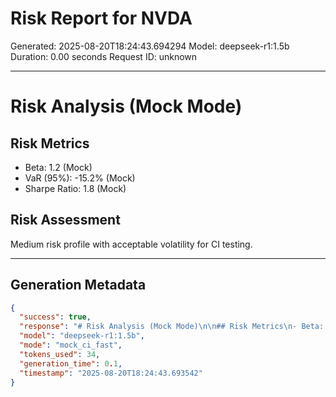 # Risk Report for NVDA

Generated: 2025-08-20T18:24:43.694294
Model: deepseek-r1:1.5b
Duration: 0.00 seconds
Request ID: unknown

---

# Risk Analysis (Mock Mode)

## Risk Metrics
- Beta: 1.2 (Mock)
- VaR (95%): -15.2% (Mock)
- Sharpe Ratio: 1.8 (Mock)

## Risk Assessment
Medium risk profile with acceptable volatility for CI testing.

---

## Generation Metadata
```json
{
  "success": true,
  "response": "# Risk Analysis (Mock Mode)\n\n## Risk Metrics\n- Beta: 1.2 (Mock)\n- VaR (95%): -15.2% (Mock)\n- Sharpe Ratio: 1.8 (Mock)\n\n## Risk Assessment\nMedium risk profile with acceptable volatility for CI testing.",
  "model": "deepseek-r1:1.5b",
  "mode": "mock_ci_fast",
  "tokens_used": 34,
  "generation_time": 0.1,
  "timestamp": "2025-08-20T18:24:43.693542"
}
```
